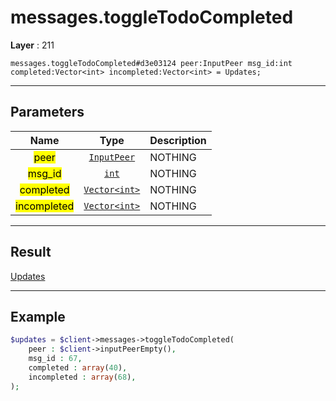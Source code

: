 # messages.toggleTodoCompleted

**Layer** : 211

```tl
messages.toggleTodoCompleted#d3e03124 peer:InputPeer msg_id:int completed:Vector<int> incompleted:Vector<int> = Updates;
```

---

## Parameters

| Name | Type | Description |
| :---: | :---: | :--- |
| <mark>peer</mark> | [`InputPeer`](type/InputPeer) | NOTHING |
| <mark>msg_id</mark> | [`int`](type/int) | NOTHING |
| <mark>completed</mark> | [`Vector<int>`](type/int) | NOTHING |
| <mark>incompleted</mark> | [`Vector<int>`](type/int) | NOTHING |

---

## Result

[Updates](type/Updates)

---

## Example

```php
$updates = $client->messages->toggleTodoCompleted(
	peer : $client->inputPeerEmpty(),
	msg_id : 67,
	completed : array(40),
	incompleted : array(68),
);
```